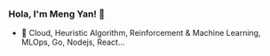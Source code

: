 ### Hola, I'm Meng Yan! 👋

<!--
**yanmxa/yanmxa** is a ✨ _special_ ✨ repository because its `README.md` (this file) appears on your GitHub profile.
Here are some ideas to get you started:
- 👯 I’m looking to collaborate on ...
- 🤔 I’m looking for help with ...
- 🔭 I’m currently working on RedHat

-->

- 🤔 Cloud, Heuristic Algorithm, Reinforcement & Machine Learning, MLOps, Go, Nodejs, React... 

<!--
<a href="https://github.com/yanmxa/yanmxa/blob/master/README.md">
  <img align="left" src="https://github-readme-stats.vercel.app/api?username=yanmxa&show_icons=true&count_private=true&theme=graywhite&include_all_commits=false" />
</a>
-->

